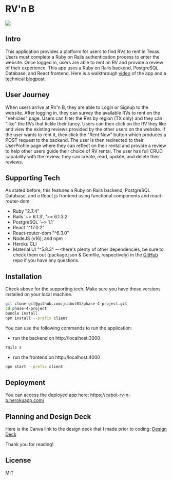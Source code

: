 # RV'n B

![](https://media.giphy.com/media/9XbAvWLnzffDFLagQe/giphy.gif)

## Intro
This application provides a platform for users to find RVs to rent in Texas.  Users must complete a Ruby on Rails authentication process to enter the website.  Once logged in, users are able to rent an RV and provide a review of their experience.  This app uses a Ruby on Rails backend, PostgreSQL Database, and React frontend.  Here is a walkthrough <a href="https://www.youtube.com/watch?v=vVlZN3wpy3c">video</a> of the app and a technical <a href="https://medium.com/@jfc0053/rvn-b-8a7b214bc162">blogpost</a>.


## User Journey
When users arrive at RV'n B, they are able to Login or Signup to the website.  After logging in, they can survey the available RVs to rent on the "Vehicles" page.  Users can filter the RVs by region (TX only) and they can "like" the RVs that tickle their fancy.  Users can then click on the RV they like and view the existing reviews provided by the other users on the website.  If the user wants to rent it, they click the "Rent Now" button which produces a POST request to the backend.  The user is then redirected to their UserProfile page where they can reflect on their rental and provide a review to help other users guide their choice of RV rental.  The user has full CRUD capability with the review; they can create, read, update, and delete their reviews.  

## Supporting Tech

As stated before, this features a Ruby on Rails backend, PostgreSQL Database, and a React.js frontend using functional components and react-router-dom:
- Ruby "2.7.4"
- Rails '~> 6.1.3', '>= 6.1.3.2'
- PostgreSQL '~> 1.1'
- React "^17.0.2"
- React-router-dom "^6.3.0"
- NodeJS (v16), and npm
- Heroku CLI
- Material UI "^5.8.3"
---there's plenty of other dependencies, be sure to check them out (package.json & Gemfile, respectively) in the [GitHub] repo if you have any questions.

## Installation

Check above for the supporting tech.  Make sure you have those versions installed on your local machine.  

```sh
git clone git@github.com:jcabot01/phase-4-project.git
cd phase-4-project
bundle install
npm install --prefix client
```

You can use the following commands to run the application:

- run the backend on http://localhost:3000
 ```sh 
rails s
```
- run the frontend on http://localhost:4000
```sh
npm start --prefix client
```

## Deployment
You can access the deployed app here: https://cabot-rv-n-b.herokuapp.com/

## Planning and Design Deck
Here is the Canva link to the design deck that I made prior to coding: <a href="https://www.canva.com/design/DAFC67OtvSY/rrPF-X8-SlDR9N1QxdfZTg/view?utm_content=DAFC67OtvSY&utm_campaign=designshare&utm_medium=link2&utm_source=sharebutton">Design Deck</a>

Thank you for reading!

## License

MIT


[//]: # (These are reference links used in the body of this note and get stripped out when the markdown processor does its job. There is no need to format nicely because it shouldn't be seen. Thanks SO - http://stackoverflow.com/questions/4823468/store-comments-in-markdown-syntax)

   [GitHub]: <https://github.com/jcabot01/phase-4-project.git>

